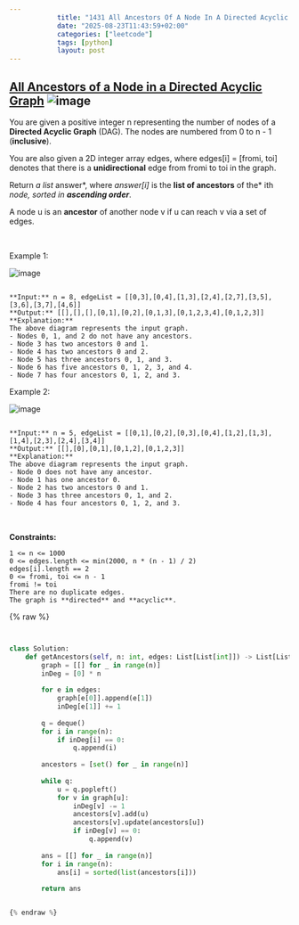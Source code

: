 ```yaml
---
            title: "1431 All Ancestors Of A Node In A Directed Acyclic Graph"
            date: "2025-08-23T11:43:59+02:00"
            categories: ["leetcode"]
            tags: [python]
            layout: post
---
```

            
## [All Ancestors of a Node in a Directed Acyclic Graph](https://leetcode.com/problems/all-ancestors-of-a-node-in-a-directed-acyclic-graph) ![image](https://img.shields.io/badge/Difficulty-Medium-orange)

You are given a positive integer n representing the number of nodes of a **Directed Acyclic Graph** (DAG). The nodes are numbered from 0 to n - 1 (**inclusive**).

You are also given a 2D integer array edges, where edges[i] = [fromi, toi] denotes that there is a **unidirectional** edge from fromi to toi in the graph.

Return *a list* answer*, where *answer[i]* is the **list of ancestors** of the* ith *node, sorted in **ascending order***.

A node u is an **ancestor** of another node v if u can reach v via a set of edges.

 

Example 1:

![image](https://assets.leetcode.com/uploads/2019/12/12/e1.png)
```

**Input:** n = 8, edgeList = [[0,3],[0,4],[1,3],[2,4],[2,7],[3,5],[3,6],[3,7],[4,6]]
**Output:** [[],[],[],[0,1],[0,2],[0,1,3],[0,1,2,3,4],[0,1,2,3]]
**Explanation:**
The above diagram represents the input graph.
- Nodes 0, 1, and 2 do not have any ancestors.
- Node 3 has two ancestors 0 and 1.
- Node 4 has two ancestors 0 and 2.
- Node 5 has three ancestors 0, 1, and 3.
- Node 6 has five ancestors 0, 1, 2, 3, and 4.
- Node 7 has four ancestors 0, 1, 2, and 3.

```

Example 2:

![image](https://assets.leetcode.com/uploads/2019/12/12/e2.png)
```

**Input:** n = 5, edgeList = [[0,1],[0,2],[0,3],[0,4],[1,2],[1,3],[1,4],[2,3],[2,4],[3,4]]
**Output:** [[],[0],[0,1],[0,1,2],[0,1,2,3]]
**Explanation:**
The above diagram represents the input graph.
- Node 0 does not have any ancestor.
- Node 1 has one ancestor 0.
- Node 2 has two ancestors 0 and 1.
- Node 3 has three ancestors 0, 1, and 2.
- Node 4 has four ancestors 0, 1, 2, and 3.

```

 

**Constraints:**

	1 <= n <= 1000
	0 <= edges.length <= min(2000, n * (n - 1) / 2)
	edges[i].length == 2
	0 <= fromi, toi <= n - 1
	fromi != toi
	There are no duplicate edges.
	The graph is **directed** and **acyclic**.

{% raw %}


```python


class Solution:
    def getAncestors(self, n: int, edges: List[List[int]]) -> List[List[int]]:
        graph = [[] for _ in range(n)]
        inDeg = [0] * n
        
        for e in edges:
            graph[e[0]].append(e[1])
            inDeg[e[1]] += 1
        
        q = deque()
        for i in range(n):
            if inDeg[i] == 0:
                q.append(i)
        
        ancestors = [set() for _ in range(n)]
        
        while q:
            u = q.popleft()
            for v in graph[u]:
                inDeg[v] -= 1
                ancestors[v].add(u)
                ancestors[v].update(ancestors[u])
                if inDeg[v] == 0:
                    q.append(v)
        
        ans = [[] for _ in range(n)]
        for i in range(n):
            ans[i] = sorted(list(ancestors[i]))
        
        return ans


{% endraw %}
```
